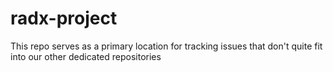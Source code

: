 # radx-project
This repo serves as a primary location for tracking issues that don't quite fit into our other dedicated repositories
